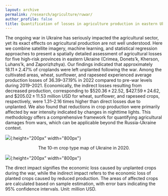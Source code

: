 ```yaml
---
layout: archive
permalink: /research/agriculture/ruwar/
author_profile: false
title: Quantification of losses in agriculture production in eastern Ukraine due to the Russia-Ukraine war
---
```


The ongoing war in Ukraine has seriously impacted the agricultural sector, yet its exact effects on agricultural production are not well understood. Here we combine satellite imagery, machine learning, and statistical regression approaches to present a spatially detailed assessment of agricultural losses for five high-risk provinces in eastern Ukraine (Crimea, Donets’k, Kherson, Luhans’k, and Zaporizhzhya). Our findings indicated that approximately 18.11 ± 2.47% of croplands were left unplanted following the war. Among the cultivated areas, wheat, sunflower, and rapeseed experienced average production losses of 36.39–37.19% in 2022 compared to pre-war levels during 2019–2021. Economically, the indirect losses resulting from decreased production, corresponding to $520.36 ± 22.52, $427.59 ± 24.62, and $205.02 ± 11.53 million USD for wheat, sunflower, and rapeseed crops, respectively, were 1.31–2.16 times higher than direct losses due to unplanted. We also found that reductions in crop production were primarily affected by war intensity indicated by changes in nighttime lights. This methodology offers a comprehensive framework for quantifying agricultural damages from wars, which can be applicable beyond the Russia-Ukraine context.

![](https://thutyecology.github.io/images/ukraine-crop.png){:height="200px" width="800px"}

<center>The 10-m crop type map of Ukraine in 2020.</center>


![](https://thutyecology.github.io/images/ukraine-loss.png){:height="200px" width="800px"}

The direct impact signifies the economic loss caused by unplanted crops during the war, while the indirect impact refers to the economic loss of planted crops caused by reduced production. The areas of affected crops are calculated based on sample estimation, with error bars indicating the 95% confidence intervals. Unit: million USD.
